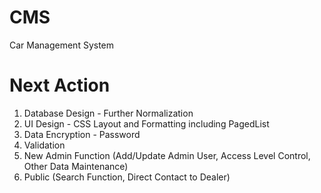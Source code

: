 # CMS
Car Management System


Next Action
===========
1. Database Design - Further Normalization 
2. UI Design - CSS Layout and Formatting including PagedList
3. Data Encryption - Password
4. Validation
5. New Admin Function (Add/Update Admin User, Access Level Control, Other Data Maintenance)
6. Public (Search Function, Direct Contact to Dealer) 

